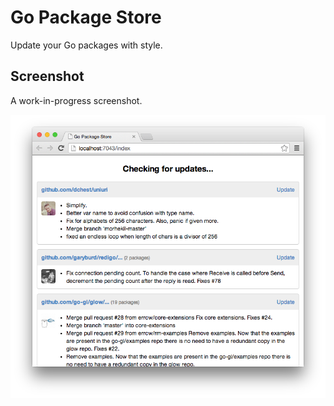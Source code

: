 Go Package Store
================

Update your Go packages with style.

Screenshot
----------

A work-in-progress screenshot.

![](Screenshot.png)
